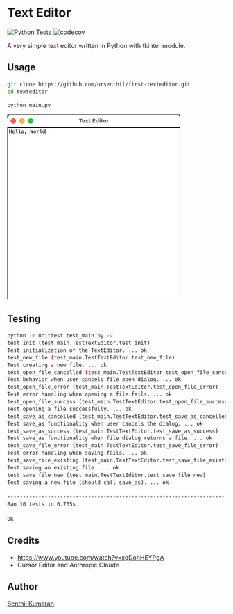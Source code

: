 # Text Editor

[![Python Tests](https://github.com/orsenthil/first-texteditor/actions/workflows/python-tests.yml/badge.svg)](https://github.com/orsenthil/first-texteditor/actions/workflows/python-tests.yml)
[![codecov](https://codecov.io/gh/orsenthil/first-texteditor/branch/main/graph/badge.svg)](https://codecov.io/gh/orsenthil/first-texteditor)

A very simple text editor written in Python with tkinter module.

## Usage

```bash
git clone https://github.com/orsenthil/first-texteditor.git
cd texteditor
```

```bash
python main.py
```

![](./img/text-editor.png)


## Testing

```bash
python -m unittest test_main.py -v
test_init (test_main.TestTextEditor.test_init)
Test initialization of the TextEditor. ... ok
test_new_file (test_main.TestTextEditor.test_new_file)
Test creating a new file. ... ok
test_open_file_cancelled (test_main.TestTextEditor.test_open_file_cancelled)
Test behavior when user cancels file open dialog. ... ok
test_open_file_error (test_main.TestTextEditor.test_open_file_error)
Test error handling when opening a file fails. ... ok
test_open_file_success (test_main.TestTextEditor.test_open_file_success)
Test opening a file successfully. ... ok
test_save_as_cancelled (test_main.TestTextEditor.test_save_as_cancelled)
Test save_as functionality when user cancels the dialog. ... ok
test_save_as_success (test_main.TestTextEditor.test_save_as_success)
Test save_as functionality when file dialog returns a file. ... ok
test_save_file_error (test_main.TestTextEditor.test_save_file_error)
Test error handling when saving fails. ... ok
test_save_file_existing (test_main.TestTextEditor.test_save_file_existing)
Test saving an existing file. ... ok
test_save_file_new (test_main.TestTextEditor.test_save_file_new)
Test saving a new file (should call save_as). ... ok

----------------------------------------------------------------------
Ran 10 tests in 0.765s

OK
```

## Credits

* https://www.youtube.com/watch?v=xqDonHEYPgA
* Cursor Editor and Anthropic Claude

## Author

[Senthil Kumaran](https://www.linkedin.com/in/orsenthil/)